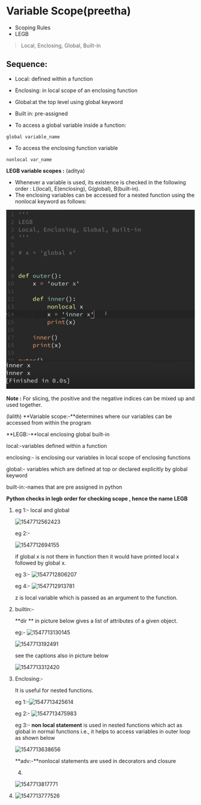 

# Variable Scope(preetha)

- Scoping Rules
- LEGB
 > Local, Enclosing, Global, Built-in
## Sequence:
- Local: defined within a function
- Enclosing: in local scope of an enclosing function
- Global:at the top level using global keyword
- Built in: pre-assigned

- To access a global variable inside a function:
```
global variable_name
```
- To access the enclosing function variable
```
nonlocal var_name
```

**LEGB variable scopes :** (aditya)

* Whenever a variable is used,  its existence is checked in the following order : L(local), E(enclosing), G(global), B(built-in).
* The enclosing variables can be accessed for a nested function using the nonlocal keyword as follows:

![nonlocal](images/nonlocal.PNG) 



**Note :** For slicing, the positive and the negative indices can be mixed up and used together.

(lalith)
**Variable scope:-**determines where our variables can be accessed from within the program

**LEGB:-**local enclosing global built-in

local:-variables defined within a function

enclosing:- is enclosing our variables in local scope of enclosing functions

global:- variables which are defined at top or declared explicitly by global keyword

built-in:-names that are pre assigned in python

**Python checks in legb order for checking scope , hence the name LEGB**

1. eg 1:- local and global

   ![1547712562423](https://github.com/adityakuppa26/Python-Notes/blob/lalith_notes/images/1547712562423.png)

   eg 2:-

   ![1547712694155](https://github.com/adityakuppa26/Python-Notes/blob/lalith_notes/images/1547712694155.png)

   if global x is not there in function then it would have printed local x followed by global x.

   eg 3:- ![1547712806207](https://github.com/adityakuppa26/Python-Notes/blob/lalith_notes/images/1547712806207.png)

   eg 4:- ![1547712913781](https://github.com/adityakuppa26/Python-Notes/blob/lalith_notes/images/1547712913781.png)

   z is local variable which is passed as an argument to the function.

2. builtin:-

   **dir ** in picture below gives a list of attributes of a given object.

   eg:- ![1547713130145](https://github.com/adityakuppa26/Python-Notes/blob/lalith_notes/images/1547713130145.png)

   ![1547713192491](https://github.com/adityakuppa26/Python-Notes/blob/lalith_notes/images/1547713192491.png)   

   see the captions also in picture below

   ![1547713312420](https://github.com/adityakuppa26/Python-Notes/blob/lalith_notes/images/1547713312420.png)

3. Enclosing:-

   It is useful for nested functions.

   eg 1:-![1547713425614](https://github.com/adityakuppa26/Python-Notes/blob/lalith_notes/images/1547713425614.png)

   eg 2:- ![1547713475983](https://github.com/adityakuppa26/Python-Notes/blob/lalith_notes/images/1547713475983.png)

   eg 3:- **non local statement** is used in nested functions which act as global in normal functions i.e., it helps to access variables in outer loop as shown below

   ![1547713638656](https://github.com/adityakuppa26/Python-Notes/blob/lalith_notes/images/1547713638656.png)           

   **adv:-**nonlocal statements are used in decorators and closure

   4. 

   ![1547713817771](https://github.com/adityakuppa26/Python-Notes/blob/lalith_notes/images/1547713817771.png)

4. ![1547713777526](https://github.com/adityakuppa26/Python-Notes/blob/lalith_notes/images/1547713777526.png)

   

  
